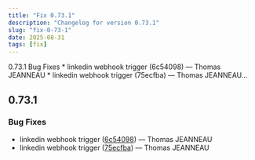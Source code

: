 ```yaml
---
title: "Fix 0.73.1"
description: "Changelog for version 0.73.1"
slug: "fix-0-73-1"
date: 2025-08-31
tags: [fix]
---
```


<p class="before-truncate"> 0.73.1   Bug Fixes  * linkedin webhook trigger (6c54098) — Thomas JEANNEAU * linkedin webhook trigger (75ecfba) — Thomas JEANNEAU...</p>

<!-- truncate -->

## 0.73.1

### Bug Fixes

* linkedin webhook trigger ([6c54098](https://github.com/latechforce/engine/commit/6c5409806803780b5f4a5644fd4d15df44e359d4)) — Thomas JEANNEAU
* linkedin webhook trigger ([75ecfba](https://github.com/latechforce/engine/commit/75ecfba930ba7ed004cc2ae39b7b816578fd1418)) — Thomas JEANNEAU
